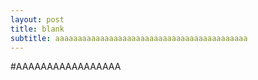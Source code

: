 ```yaml
---
layout: post
title: blank
subtitle: aaaaaaaaaaaaaaaaaaaaaaaaaaaaaaaaaaaaaaaaaaa
---
```


#AAAAAAAAAAAAAAAAA